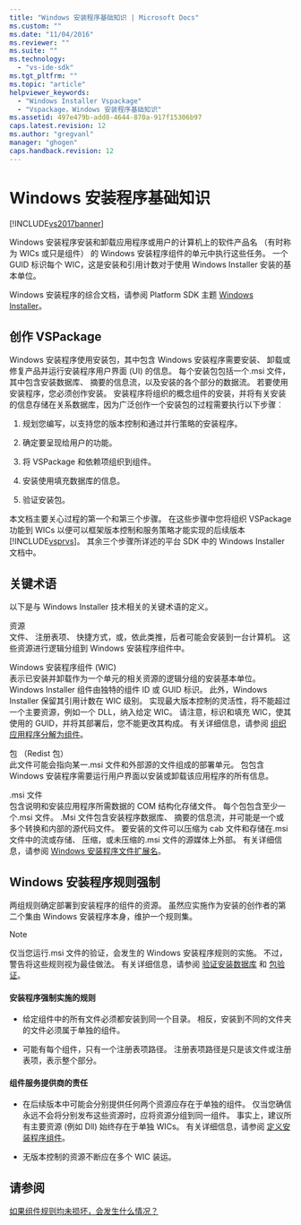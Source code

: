 ```yaml
---
title: "Windows 安装程序基础知识 | Microsoft Docs"
ms.custom: ""
ms.date: "11/04/2016"
ms.reviewer: ""
ms.suite: ""
ms.technology: 
  - "vs-ide-sdk"
ms.tgt_pltfrm: ""
ms.topic: "article"
helpviewer_keywords: 
  - "Windows Installer Vspackage"
  - "Vspackage，Windows 安装程序基础知识"
ms.assetid: 497e479b-add8-4644-870a-917f15306b97
caps.latest.revision: 12
ms.author: "gregvanl"
manager: "ghogen"
caps.handback.revision: 12
---
```

# Windows 安装程序基础知识
[!INCLUDE[vs2017banner](../../code-quality/includes/vs2017banner.md)]

Windows 安装程序安装和卸载应用程序或用户的计算机上的软件产品名 （有时称为 WICs 或只是组件） 的 Windows 安装程序组件的单元中执行这些任务。 一个 GUID 标识每个 WIC，这是安装和引用计数对于使用 Windows Installer 安装的基本单位。  
  
 Windows 安装程序的综合文档，请参阅 Platform SDK 主题 [Windows Installer](http://msdn.microsoft.com/library/aa372866.aspx)。  
  
## 创作 VSPackage  
 Windows 安装程序使用安装包，其中包含 Windows 安装程序需要安装、 卸载或修复产品并运行安装程序用户界面 \(UI\) 的信息。 每个安装包包括一个.msi 文件，其中包含安装数据库、 摘要的信息流，以及安装的各个部分的数据流。 若要使用安装程序，您必须创作安装。 安装程序将组织的概念组件的安装，并将有关安装的信息存储在关系数据库，因为广泛创作一个安装包的过程需要执行以下步骤︰  
  
1.  规划您编写，以支持您的版本控制和通过并行策略的安装程序。  
  
2.  确定要呈现给用户的功能。  
  
3.  将 VSPackage 和依赖项组织到组件。  
  
4.  安装使用填充数据库的信息。  
  
5.  验证安装包。  
  
 本文档主要关心过程的第一个和第三个步骤。 在这些步骤中您将组织 VSPackage 功能到 WICs 以便可以框架版本控制和服务策略才能实现的后续版本 [!INCLUDE[vsprvs](../../code-quality/includes/vsprvs_md.md)]。 其余三个步骤所详述的平台 SDK 中的 Windows Installer 文档中。  
  
## 关键术语  
 以下是与 Windows Installer 技术相关的关键术语的定义。  
  
 资源  
 文件、 注册表项、 快捷方式，或，依此类推，后者可能会安装到一台计算机。 这些资源进行逻辑分组到 Windows 安装程序组件中。  
  
 Windows 安装程序组件 \(WIC\)  
 表示已安装并卸载作为一个单元的相关资源的逻辑分组的安装基本单位。 Windows Installer 组件由独特的组件 ID 或 GUID 标识。 此外，Windows Installer 保留其引用计数在 WIC 级别。 实现最大版本控制的灵活性，将不能超过一个主要资源，例如一个 DLL，纳入给定 WIC。 请注意，标识和填充 WIC，使其使用的 GUID，并将其部署后，您不能更改其构成。 有关详细信息，请参阅 [组织应用程序分解为组件](http://msdn.microsoft.com/library/aa370561.aspx)。  
  
 包 （Redist 包）  
 此文件可能会指向某一.msi 文件和外部源的文件组成的部署单元。 包包含 Windows 安装程序需要运行用户界面以安装或卸载该应用程序的所有信息。  
  
 .msi 文件  
 包含说明和安装应用程序所需数据的 COM 结构化存储文件。 每个包包含至少一个.msi 文件。 .Msi 文件包含安装程序数据库、 摘要的信息流，并可能是一个或多个转换和内部的源代码文件。 要安装的文件可以压缩为 cab 文件和存储在.msi 文件中的流或存储、 压缩，或未压缩的.msi 文件的源媒体上外部。 有关详细信息，请参阅 [Windows 安装程序文件扩展名](http://msdn.microsoft.com/library/aa372842\(VS.85\).aspx)。  
  
## Windows 安装程序规则强制  
 两组规则确定部署到安装程序的组件的资源。 虽然应实施作为安装的创作者的第二个集由 Windows 安装程序本身，维护一个规则集。  
  
> [!NOTE]
>  仅当您运行.msi 文件的验证，会发生的 Windows 安装程序规则的实施。 不过，警告将这些规则视为最佳做法。 有关详细信息，请参阅 [验证安装数据库](http://msdn.microsoft.com/library/aa372477\(VS.85\).aspx) 和 [包验证](http://msdn.microsoft.com/library/aa370569\(VS.85\).aspx)。  
  
#### 安装程序强制实施的规则  
  
-   给定组件中的所有文件必须都安装到同一个目录。 相反，安装到不同的文件夹的文件必须属于单独的组件。  
  
-   可能有每个组件，只有一个注册表项路径。 注册表项路径是只是该文件或注册表项，表示整个部分。  
  
#### 组件服务提供商的责任  
  
-   在后续版本中可能会分别提供任何两个资源应存在于单独的组件。 仅当您确信永远不会将分别发布这些资源时，应将资源分组到同一组件。 事实上，建议所有主要资源 \(例如 Dll\) 始终存在于单独 WICs。 有关详细信息，请参阅 [定义安装程序组件](http://msdn.microsoft.com/library/aa368269\(VS.85\).aspx)。  
  
-   无版本控制的资源不断应在多个 WIC 装运。  
  
## 请参阅  
 [如果组件规则均未损坏，会发生什么情况？](http://msdn.microsoft.com/library/aa372795\(VS.85\).aspx)